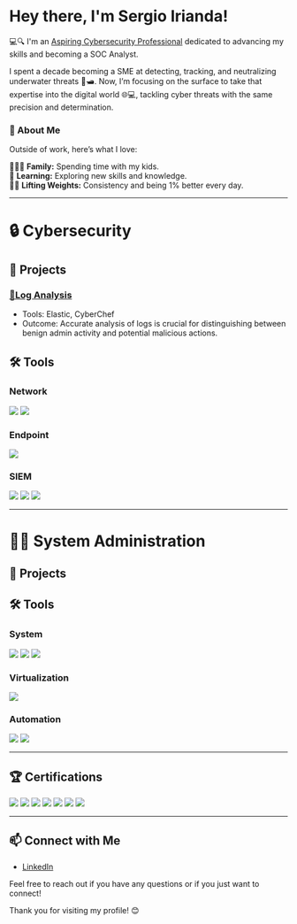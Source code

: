 # Hey there, I'm Sergio Irianda!
💻🔍 I'm an [Aspiring Cybersecurity Professional](https://www.linkedin.com/in/sergioirianda/) dedicated to advancing my skills and becoming a SOC Analyst.

I spent a decade becoming a SME at detecting, tracking, and neutralizing underwater threats 🌊🛥️. Now, I’m focusing on the surface to take that expertise into the digital world 🌐💻, tackling cyber threats with the same precision and determination.

### 🚀 About Me  
Outside of work, here’s what I love:

👨‍👧‍👦 **Family:** Spending time with my kids.  
📖 **Learning:** Exploring new skills and knowledge.  
🏋️‍♂️ **Lifting Weights:** Consistency and being 1% better every day. 
___
# 🔒 Cybersecurity
## 🚧 Projects
### [🚨Log Analysis](https://github.com/sjirianda/Log-Analysis)  
- Tools: Elastic, CyberChef  
- Outcome: Accurate analysis of logs is crucial for distinguishing between benign admin activity and potential malicious actions.
 
## 🛠️ Tools  
### Network
<div>
    <img src="https://img.shields.io/badge/-Wireshark-1679A7?&style=for-the-badge&logo=Wireshark&logoColor=white" />
    <img src="https://img.shields.io/badge/-Suricata-EF3B2D?&style=for-the-badge&logo=Suricata&logoColor=white" />
</div>

### Endpoint
<div>
    <img src="https://img.shields.io/badge/-Microsoft_Defender_for_Endpoint-00A4EF?&style=for-the-badge&logo=Microsoft&logoColor=white" />
</div>

### SIEM
<div>
    <img src="https://img.shields.io/badge/-Microsoft_Sentinel-0078D4?&style=for-the-badge&logo=Microsoft&logoColor=white" />
    <img src="https://img.shields.io/badge/-Splunk-000000?&style=for-the-badge&logo=Splunk&logoColor=white" />
    <img src="https://img.shields.io/badge/-Elastic-005571?&style=for-the-badge&logo=Elastic&logoColor=white" />
</div>  

___
# 👨‍💻 System Administration  
## 🚧 Projects  
## 🛠️ Tools 

### System  

<div>
    <img src="https://img.shields.io/badge/-Microsoft_Azure-5391FE7?&style=for-the-badge&logo=Microsoft-Azure&logoColor=white" />
    <img src="https://img.shields.io/badge/-Windows_Server-0078D4?&style=for-the-badge&logo=windows&logoColor=white" /> 
    <img src="https://img.shields.io/badge/-Linux-FCC624?&style=for-the-badge&logo=linux&logoColor=black" /> 
</div>  

### Virtualization
<div> 
    <img src="https://img.shields.io/badge/-Hyper--V-0078D4?&style=for-the-badge&logo=Microsoft&logoColor=white" /> 
</div>  

### Automation
<div> 
    <img src="https://img.shields.io/badge/-PowerShell-5391FE?&style=for-the-badge&logo=powershell&logoColor=white" /> 
    <img src="https://img.shields.io/badge/-Ansible-EE0000?&style=for-the-badge&logo=ansible&logoColor=white" /> 
</div> 

___
## 🏆 Certifications

<div>
<img src="https://img.shields.io/badge/-COMPTIA_Security%2B-FF0000?&style=for-the-badge&logo=CompTIA&logoColor=white" />
<img src="https://img.shields.io/badge/-COMPTIA_A%2B-FF0000?&style=for-the-badge&logo=CompTIA&logoColor=white" />
<img src="https://img.shields.io/badge/ISC2_CC-4CAF50?&style=for-the-badge&logo=ISC2&logoColor=white" />
<img src="https://img.shields.io/badge/AZ%20900_Microsoft_Azure_-4682B4?&style=for-the-badge&logo=Microsoft&logoColor=white" />
<img src="https://img.shields.io/badge/SC%20900_Microsoft_Security-4682B4?&style=for-the-badge&logo=Microsoft&logoColor=white" />
<img src="https://img.shields.io/badge/AI%20900_Microsoft_AI-4682B4?&style=for-the-badge&logo=Microsoft-Azure&logoColor=white" />
<img src="https://img.shields.io/badge/DP%20900_Microsoft_Data-4682B4?&style=for-the-badge&logo=Microsoft-Azure&logoColor=white" />
<div>

    
___
## 📫 Connect with Me

- [LinkedIn](https://www.linkedin.com/in/sergioirianda/)

Feel free to reach out if you have any questions or if you just want to connect!

Thank you for visiting my profile! 😊

<!---
sjirianda/sjirianda is a ✨ special ✨ repository because its `README.md` (this file) appears on your GitHub profile.
You can click the Preview link to take a look at your changes.
--->
    
